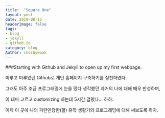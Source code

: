 ```yaml
---
title: 	"Square One"
layout: post
date: 2019-08-15
headerImage: false
tags: 
- blog
- jekyll
- github.io
category: blog
Author: choihywook
---
```




###Starting with Github and Jekyll to open up my first webpage.



미루고 미루었던 Github로 개인 홈페이지 구축하기를 실천하였다.

그래도 아주 조금 프로그래밍에 눈을 떴다 생각했던 과거의 나에 대해 매우 반성하며,

이 테마 고르고 customizing 하는데 5시간 걸렸다… 하하.



이제 이 곳에 나의 파란만장한(할) 유학 생활기와 프로그래밍에 대해 써보도록 하자.